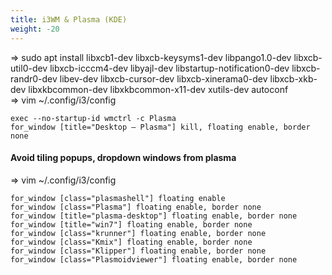 ```yaml
---
title: i3WM & Plasma (KDE)
weight: -20
---
```


=> sudo apt install libxcb1-dev libxcb-keysyms1-dev libpango1.0-dev libxcb-util0-dev libxcb-icccm4-dev libyajl-dev libstartup-notification0-dev libxcb-randr0-dev libev-dev libxcb-cursor-dev libxcb-xinerama0-dev libxcb-xkb-dev libxkbcommon-dev libxkbcommon-x11-dev xutils-dev autoconf  
=> vim ~/.config/i3/config
```
exec --no-startup-id wmctrl -c Plasma
for_window [title="Desktop — Plasma"] kill, floating enable, border none
```

#### Avoid tiling popups, dropdown windows from plasma
=> vim ~/.config/i3/config

```
for_window [class="plasmashell"] floating enable
for_window [class="Plasma"] floating enable, border none
for_window [title="plasma-desktop"] floating enable, border none
for_window [title="win7"] floating enable, border none
for_window [class="krunner"] floating enable, border none
for_window [class="Kmix"] floating enable, border none
for_window [class="Klipper"] floating enable, border none
for_window [class="Plasmoidviewer"] floating enable, border none 
```
